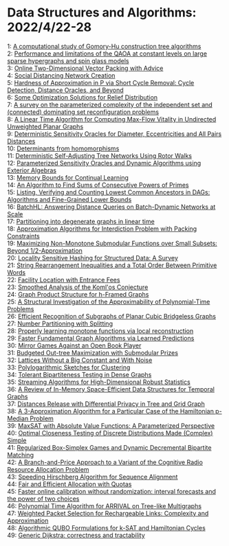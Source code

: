 # Data Structures and Algorithms: 2022/4/22-28  
1: [A computational study of Gomory-Hu construction tree algorithms](https://doi.org/10.48550/arXiv.2204.10169)  
2: [Performance and limitations of the QAOA at constant levels on large  sparse hypergraphs and spin glass models](https://doi.org/10.48550/arXiv.2204.10306)  
3: [Online Two-Dimensional Vector Packing with Advice](https://doi.org/10.48550/arXiv.2204.10322)  
4: [Social Distancing Network Creation](https://doi.org/10.48550/arXiv.2204.10423)  
5: [Hardness of Approximation in P via Short Cycle Removal: Cycle Detection,  Distance Oracles, and Beyond](https://doi.org/10.48550/arXiv.2204.10465)  
6: [Some Optimization Solutions for Relief Distribution](https://doi.org/10.48550/arXiv.2204.10491)  
7: [A survey on the parameterized complexity of the independent set and  (connected) dominating set reconfiguration problems](https://doi.org/10.48550/arXiv.2204.10526)  
8: [A Linear Time Algorithm for Computing Max-Flow Vitality in Undirected  Unweighted Planar Graphs](https://doi.org/10.48550/arXiv.2204.10568)  
9: [Deterministic Sensitivity Oracles for Diameter, Eccentricities and All  Pairs Distances](https://doi.org/10.48550/arXiv.2204.10679)  
10: [Determinants from homomorphisms](https://doi.org/10.48550/arXiv.2204.10718)  
11: [Deterministic Self-Adjusting Tree Networks Using Rotor Walks](https://doi.org/10.48550/arXiv.2204.10754)  
12: [Parameterized Sensitivity Oracles and Dynamic Algorithms using Exterior  Algebras](https://doi.org/10.48550/arXiv.2204.10819)  
13: [Memory Bounds for Continual Learning](https://doi.org/10.48550/arXiv.2204.10830)  
14: [An Algorithm to Find Sums of Consecutive Powers of Primes](https://doi.org/10.48550/arXiv.2204.10930)  
15: [Listing, Verifying and Counting Lowest Common Ancestors in DAGs:  Algorithms and Fine-Grained Lower Bounds](https://doi.org/10.48550/arXiv.2204.10932)  
16: [BatchHL: Answering Distance Queries on Batch-Dynamic Networks at Scale](https://doi.org/10.48550/arXiv.2204.11012)  
17: [Partitioning into degenerate graphs in linear time](https://doi.org/10.48550/arXiv.2204.11100)  
18: [Approximation Algorithms for Interdiction Problem with Packing  Constraints](https://doi.org/10.48550/arXiv.2204.11106)  
19: [Maximizing Non-Monotone Submodular Functions over Small Subsets: Beyond  $1/2$-Approximation](https://doi.org/10.48550/arXiv.2204.11149)  
20: [Locality Sensitive Hashing for Structured Data: A Survey](https://doi.org/10.48550/arXiv.2204.11209)  
21: [String Rearrangement Inequalities and a Total Order Between Primitive  Words](https://doi.org/10.48550/arXiv.2204.11213)  
22: [Facility Location with Entrance Fees](https://doi.org/10.48550/arXiv.2204.11282)  
23: [Smoothed Analysis of the Koml\'os Conjecture](https://doi.org/10.48550/arXiv.2204.11427)  
24: [Graph Product Structure for h-Framed Graphs](https://doi.org/10.48550/arXiv.2204.11495)  
25: [A Structural Investigation of the Approximability of Polynomial-Time  Problems](https://doi.org/10.48550/arXiv.2204.11681)  
26: [Efficient Recognition of Subgraphs of Planar Cubic Bridgeless Graphs](https://doi.org/10.48550/arXiv.2204.11750)  
27: [Number Partitioning with Splitting](https://doi.org/10.48550/arXiv.2204.11753)  
28: [Properly learning monotone functions via local reconstruction](https://doi.org/10.48550/arXiv.2204.11894)  
29: [Faster Fundamental Graph Algorithms via Learned Predictions](https://doi.org/10.48550/arXiv.2204.12055)  
30: [Mirror Games Against an Open Book Player](https://doi.org/10.48550/arXiv.2204.12129)  
31: [Budgeted Out-tree Maximization with Submodular Prizes](https://doi.org/10.48550/arXiv.2204.12162)  
32: [Lattices Without a Big Constant and With Noise](https://doi.org/10.48550/arXiv.2204.12340)  
33: [Polylogarithmic Sketches for Clustering](https://doi.org/10.48550/arXiv.2204.12358)  
34: [Tolerant Bipartiteness Testing in Dense Graphs](https://doi.org/10.48550/arXiv.2204.12397)  
35: [Streaming Algorithms for High-Dimensional Robust Statistics](https://doi.org/10.48550/arXiv.2204.12399)  
36: [A Review of In-Memory Space-Efficient Data Structures for Temporal  Graphs](https://doi.org/10.48550/arXiv.2204.12468)  
37: [Distances Release with Differential Privacy in Tree and Grid Graph](https://doi.org/10.48550/arXiv.2204.12488)  
38: [A 3-Approximation Algorithm for a Particular Case of the Hamiltonian  p-Median Problem](https://doi.org/10.48550/arXiv.2204.12609)  
39: [MaxSAT with Absolute Value Functions: A Parameterized Perspective](https://doi.org/10.48550/arXiv.2204.12614)  
40: [Optimal Closeness Testing of Discrete Distributions Made (Complex)  Simple](https://doi.org/10.48550/arXiv.2204.12640)  
41: [Regularized Box-Simplex Games and Dynamic Decremental Bipartite Matching](https://doi.org/10.48550/arXiv.2204.12721)  
42: [A Branch-and-Price Approach to a Variant of the Cognitive Radio Resource  Allocation Problem](https://doi.org/10.48550/arXiv.2204.12780)  
43: [Speeding Hirschberg Algorithm for Sequence Alignment](https://doi.org/10.48550/arXiv.2204.12801)  
44: [Fair and Efficient Allocation with Quotas](https://doi.org/10.48550/arXiv.2204.13019)  
45: [Faster online calibration without randomization: interval forecasts and  the power of two choices](https://doi.org/10.48550/arXiv.2204.13087)  
46: [Polynomial Time Algorithm for ARRIVAL on Tree-like Multigraphs](https://doi.org/10.48550/arXiv.2204.13151)  
47: [Weighted Packet Selection for Rechargeable Links: Complexity and  Approximation](https://doi.org/10.48550/arXiv.2204.13459)  
48: [Algorithmic QUBO Formulations for k-SAT and Hamiltonian Cycles](https://doi.org/10.48550/arXiv.2204.13539)  
49: [Generic Dijkstra: correctness and tractability](https://doi.org/10.48550/arXiv.2204.13547)  